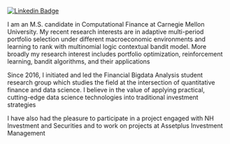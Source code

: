   [![Linkedin Badge](https://img.shields.io/badge/-LinkedIn-blue?style=flat-square&logo=Linkedin&logoColor=white&link=https://www.linkedin.com/in/seong-yun-byeon-8183a8113/)](https://www.linkedin.com/in/jungoh-john-kook-2702b11a8/)


I am an M.S. candidate in Computational Finance at Carnegie Mellon University. My recent research interests are in adaptive multi-period portfolio selection under different macroeconomic environments and learning to rank with multinomial logic contextual bandit model. More broadly my research interest includes portfolio optimization, reinforcement learning, bandit algorithms, and their applications

Since 2016, I initiated and led the Financial Bigdata Analysis student research group which studies the field at the intersection of quantitative finance and data science. I believe in the value of applying practical, cutting-edge data science technologies into traditional investment strategies

I have also had the pleasure to participate in a project engaged with NH Investment and Securities and to work on projects at Assetplus Investment Management

<!--
**jjkook/jjkook** is a ✨ _special_ ✨ repository because its `README.md` (this file) appears on your GitHub profile.

Here are some ideas to get you started:

- 🔭 I’m currently working on ...
- 🌱 I’m currently learning ...
- 👯 I’m looking to collaborate on ...
- 🤔 I’m looking for help with ...
- 💬 Ask me about ...
- 📫 How to reach me: ...
- 😄 Pronouns: ...
- ⚡ Fun fact: ...
-->
